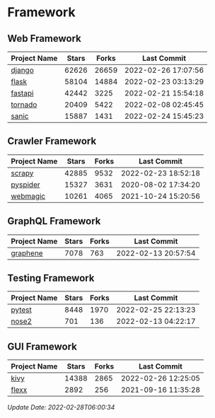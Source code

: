 # Framework

## Web Framework
| Project Name | Stars | Forks | Last Commit |
| ------------ | ----- | ----- | ----------- |
| [django](https://github.com/django/django) | 62626 | 26659 | 2022-02-26 17:07:56 |
| [flask](https://github.com/pallets/flask) | 58104 | 14884 | 2022-02-23 03:13:29 |
| [fastapi](https://github.com/tiangolo/fastapi) | 42442 | 3225 | 2022-02-21 15:54:18 |
| [tornado](https://github.com/tornadoweb/tornado) | 20409 | 5422 | 2022-02-08 02:45:45 |
| [sanic](https://github.com/sanic-org/sanic) | 15887 | 1431 | 2022-02-24 15:45:23 |

## Crawler Framework
| Project Name | Stars | Forks | Last Commit |
| ------------ | ----- | ----- | ----------- |
| [scrapy](https://github.com/scrapy/scrapy) | 42885 | 9532 | 2022-02-23 18:52:18 |
| [pyspider](https://github.com/binux/pyspider) | 15327 | 3631 | 2020-08-02 17:34:20 |
| [webmagic](https://github.com/code4craft/webmagic) | 10261 | 4065 | 2021-10-24 15:20:56 |

## GraphQL Framework
| Project Name | Stars | Forks | Last Commit |
| ------------ | ----- | ----- | ----------- |
| [graphene](https://github.com/graphql-python/graphene) | 7078 | 763 | 2022-02-13 20:57:54 |

## Testing Framework
| Project Name | Stars | Forks | Last Commit |
| ------------ | ----- | ----- | ----------- |
| [pytest](https://github.com/pytest-dev/pytest) | 8448 | 1970 | 2022-02-25 22:13:23 |
| [nose2](https://github.com/nose-devs/nose2) | 701 | 136 | 2022-02-13 04:22:17 |

## GUI Framework
| Project Name | Stars | Forks | Last Commit |
| ------------ | ----- | ----- | ----------- |
| [kivy](https://github.com/kivy/kivy) | 14388 | 2865 | 2022-02-26 12:25:05 |
| [flexx](https://github.com/flexxui/flexx) | 2892 | 256 | 2021-09-16 11:35:28 |

*Update Date: 2022-02-28T06:00:34*